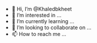 - 👋 Hi, I’m @Khaledbkheet
- 👀 I’m interested in ...
- 🌱 I’m currently learning ...
- 💞️ I’m looking to collaborate on ...
- 📫 How to reach me ...

<!---
Khaledhfjv/Khaledhfjv is a ✨ special ✨ repository because its `README.md` (this file) appears on your GitHub profile.
You can click the Preview link to take a look at your changes.
--->
